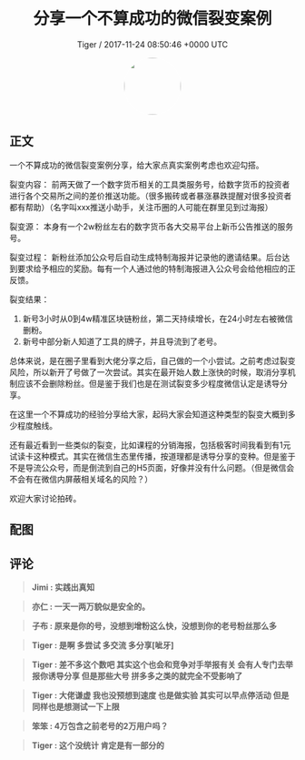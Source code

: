 <h1 align="center">分享一个不算成功的微信裂变案例</h1>
<p align="center">
    <a>Tiger / 2017-11-24 08:50:46 &#43;0000 UTC</a>
</p>

<div align="center">
    <img src="https://images.zsxq.com/Ftw-qOvi8kPBYSNMxJDQNjHGCOKD?e=1590940799&amp;token=kIxbL07-8jAj8w1n4s9zv64FuZZNEATmlU_Vm6zD:FR_GjbX5Eu_oIvGg7ByvEolV-EI=" width="100" height="100" style="border:1px solid;border-radius:50%; color:#ffffff"/>
</div>

## 正文

<div>
 

一个不算成功的微信裂变案例分享，给大家点真实案例考虑也欢迎勾搭。

裂变内容：
前两天做了一个数字货币相关的工具类服务号，给数字货币的投资者进行各个交易所之间的差价推送功能。（很多搬砖或者暴涨暴跌提醒对很多投资者都有帮助）（名字叫xxx推送小助手，关注币圈的人可能在群里见到过海报）

裂变源：
本身有一个2w粉丝左右的数字货币各大交易平台上新币公告推送的服务号。

裂变过程：
新粉丝添加公众号后自动生成特制海报并记录他的邀请结果。后台达到要求给予相应的奖励。每有一个人通过他的特制海报进入公众号会给他相应的正反馈。

裂变结果：
1. 新号3小时从0到4w精准区块链粉丝，第二天持续增长，在24小时左右被微信删粉。
2. 新号中部分新人知道了工具的牌子，并且导流到了老号。

总体来说，是在圈子里看到大佬分享之后，自己做的一个小尝试。之前考虑过裂变风险，所以新开了号做了一次尝试。其实在最开始人数上涨快的时候，取消分享机制应该不会删除粉丝。但是鉴于我们也是在测试裂变多少程度微信认定是诱导分享。

在这里一个不算成功的经验分享给大家，起码大家会知道这种类型的裂变大概到多少程度触线。

还有最近看到一些类似的裂变，比如课程的分销海报，包括极客时间我看到有1元试读卡这种模式。其实在微信生态里传播，按道理都是诱导分享的变种。但是鉴于不是导流公众号，而是倒流到自己的H5页面，好像并没有什么问题。（但是微信会不会有在微信内屏蔽相关域名的风险？）

欢迎大家讨论拍砖。
</div>

## 配图
<div class="image" align="center">

</div>

## 评论

<div align="left">
<div>

<blockquote >
<span> <strong>Jimi : 实践出真知 </strong></span>
</blockquote>

<blockquote >
<span> <strong>亦仁 : 一天一两万貌似是安全的。 </strong></span>
</blockquote>

<blockquote >
<span> <strong>子布 : 原来是你的号，没想到增粉这么快，没想到你的老号粉丝那么多 </strong></span>
</blockquote>

<blockquote >
<span> <strong>Tiger : 是啊 多尝试 多交流 多分享[呲牙] </strong></span>
</blockquote>

<blockquote >
<span> <strong>Tiger : 差不多这个数吧 其实这个也会和竞争对手举报有关 会有人专门去举报你诱导分享 但是那些大号 拼多多之类的就完全不受影响了 </strong></span>
</blockquote>

<blockquote >
<span> <strong>Tiger : 大佬谦虚 我也没预想到速度 也是做实验 其实可以早点停活动 但是同样也是想测试一下上限 </strong></span>
</blockquote>

<blockquote >
<span> <strong>笨笨 : 4万包含之前老号的2万用户吗？ </strong></span>
</blockquote>

<blockquote >
<span> <strong>Tiger : 这个没统计 肯定是有一部分的 </strong></span>
</blockquote>

</div>
</div>